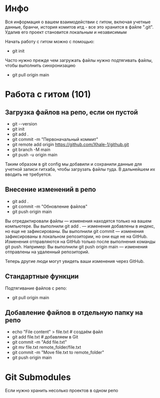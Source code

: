 # Инфо
Вся информация о вашем взаимодействии с гитом, включая учетные данные, бранчи, история комитов итд - все это хранится в файле ".git". Удалив его проект становится локальным и независимым

Начать работу с гитом можно с помощью:
- git init

Часто нужно прежде чем загружать файлы нужно подтягивать файлы, чтобы выполнить синхронизацию
- git pull origin main

# Работа с гитом (101)

## Загрузка файлов на репо, если он пустой
- git --version
- git init
- git add .
- git commit -m "Первоначальный коммит"
- git remote add origin https://github.com/Xhale-1/github.git
- git branch -M main
- git push -u origin main

Таким образом в git config мы добавили и сохранили данные для учетной записи гитхаба, чтобы загрузать файлы туда. В дальнейшем их вводить не требуется.


## Внесение изменений в репо
- git add .
- git commit -m "Обновление файлов"
- git push origin main

Вы отредактировали файлы — изменения находятся только на вашем компьютере.
Вы выполнили git add . — изменения добавлены в индекс, но еще не зафиксированы.
Вы выполнили git commit — изменения зафиксированы в локальном репозитории, но они еще не на GitHub.
Изменения отправляются на GitHub только после выполнения команды git push. Например:
Вы выполнили git push origin main — изменения отправлены на удаленный репозиторий.

Теперь другие люди могут увидеть ваши изменения через GitHub.

## Стандартные функции
Подтягивание файлов с репо:
- git pull origin main



## Добавление файлов в отдельную папку на репо
- echo "File content" > file.txt  # создаём файл
- git add file.txt                # добавляем в Git
- git commit -m "Add file.txt"
- git mv file.txt remote_folder/file.txt 
- git commit -m "Move file.txt to remote_folder"
- git push origin main


# Git Submodules
Если нужно хранить несолько проектов в одном репо



